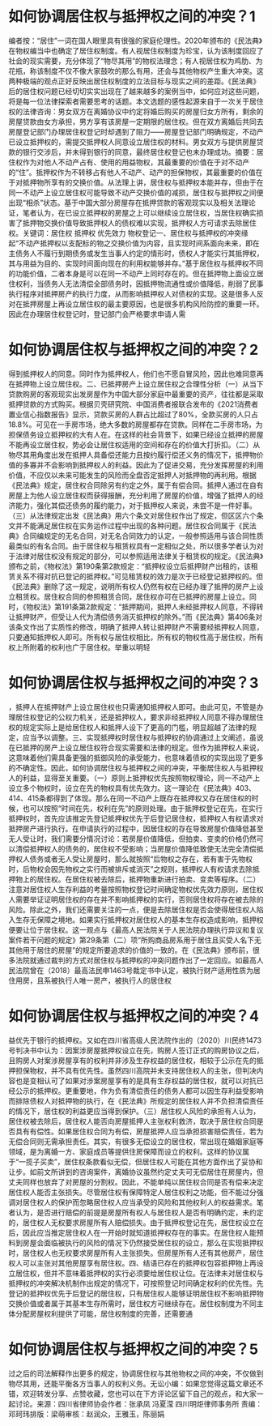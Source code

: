 # 如何协调居住权与抵押权之间的冲突？1

编者按：“居住”一词在国人眼里具有很强的家庭伦理性。2020年颁布的《民法典》在物权编当中也确定了居住权制度。有人视居住权制度为珍宝，认为该制度回应了社会的现实需要，充分体现了“物尽其用”的物权法理念；有人视居住权为鸡肋、为花瓶，称该制度不仅不像大家鼓吹的那么有用，还会与其他物权产生重大冲突。这两种极端的观点正好反映出居住权制度的立法目标与现实之间的差距。《民法典》后的居住权问题已经切切实实出现在了越来越多的案例当中，如何应对这些问题，将是每一位法律探索者需要思考的话题。本文选题的感性起源来自于一次关于居住权的法律咨询：男女双方在离婚协议中约定将婚后购买的房屋归女方所有，剩余的房屋贷款由女方承担，男方享有该房屋一定期限的居住权。但在双方离婚后共同去房屋登记部门办理居住权登记时却遇到了阻力——房屋登记部门明确规定，不动产已设立抵押权的，需提交抵押权人同意设立居住权的材料。男女双方与提供房屋贷款的银行交涉后，并未得到银行的同意，最终居住权登记也未办理成功。摘要：居住权作为对他人不动产占有、使用的用益物权，其最重要的价值在于对不动产的“住”。抵押权作为不转移占有他人不动产、动产的担保物权，其最重要的价值在于对抵押物所享有的交换价值。从法理上讲，居住权与抵押权本能并存，但由于在同一不动产上设立居住权可能导致不动产交换价值的减损，居住权与抵押权之间便出现“相杀”状态。基于中国大部分房屋存在抵押贷款的客观现实以及相关法理论证，笔者认为，在已设立抵押权的房屋之上可以继续设立居住权，当居住权确实损害了抵押物交换价值导致抵押权人的债权难以实现，抵押权人方可请求去除居住权。关键词：居住权 抵押权 优先效力 物权登记一、居住权与抵押权的冲突缘起“不动产抵押权以支配标的物之交换价值为内容，且实现时间系面向未来，即在主债务人不履行到期债务或发生当事人约定的情形时，债权人才能实行其抵押权，其与用益为目的、实现时间面向现在的利用权能够并存。”基于居住权与抵押权不同的功能价值，二者本身是可以在同一不动产上同时存在的。但在抵押物上面设立居住权利，当债务人无法清偿全部债务时，因抵押物流通性或价值降低，削弱了民事执行程序对抵押房产的执行力度，从而影响抵押权人对债权的实现。这是很多人反对在抵押房屋上再设立居住权的最主要原因，也是很多机构风险防控的重要一环。因此在办理居住权登记时，登记部门会严格要求申请人需

# 如何协调居住权与抵押权之间的冲突？2

得到抵押权人的同意。同时作为抵押权人，他们也不愿自冒风险，因此也难同意再在抵押物上设立居住权。二、已抵押房产上设立居住权之合理性分析（一）从当下贷款购房的客观现实出发房屋作为中国大部分家庭中最重要的资产，往往都是采取抵押贷款的方式购买。根据贝壳研究院、中国消费者报联合发布的《2021消费者置业信心指数报告》显示，贷款买房的人群占比超过了80%，全款买房的人只占18.8%。可见在一手房市场，绝大多数的房屋都存在贷款。同样在二手房市场，为担保债务设立抵押权的大有人在。在这样的社会背景下，如果已经设立抵押的房屋不能再设立居住权，势必会让居住权适用的空间和存在的价值大打折扣。（二）从物尽其用角度出发在抵押人具备偿还能力且按约履行偿还义务的情况下，抵押物价值的多寡并不会影响到抵押权人的利益。因此为了促进交易，充分发挥房屋的利用价值，不应仅以未来可能发生的风险而全盘否定抵押人对抵押物的再利用。根据《民法典》规定，居住权合同除另有约定之外，属于有偿合同。抵押人通过在自有房屋上为他人设立居住权而获得报酬，充分利用了房屋的价值，增强了抵押人的经济能力，强化其偿还债务的履约能力，对于抵押权人来说，未尝不是一件好事。（三）从法律规定出发《民法典》用六个条文对居住权作出了规定，但区区六个条文并不能满足居住权在实务运作过程中出现的各种问题。居住权合同属于《民法典》合同编规定的无名合同，对无名合同效力的认定，一般参照适用与该合同性质最类似的有名合同。由于居住权与租赁权具有一定相似之处，所以很多学者认为对于法律对居住权没有规定的部分，可以参照适用法律关于租赁权的规定。《民法典》颁布之前，《物权法》第190条第2款规定：“抵押权设立后抵押财产出租的，该租赁关系不得对抗已登记的抵押权。”可见租赁权的效力是次于已经登记抵押权的。但《民法典》删除了这一规定，说明所有权人仍然有权在已经办理了抵押的房产上设立租赁权。居住权合同的参照租赁合同，居住权亦可在已抵押的房屋上设立。同时，《物权法》第191条第2款规定：“抵押期间，抵押人未经抵押权人同意，不得转让抵押财产，但受让人代为清偿债务消灭抵押权的除外。”而《民法典》第406条对该条文作出了实质性的修改，明确了抵押人转让抵押财产不需要经抵押权人同意，只要通知抵押权人即可。所有权与居住权相比，所有权的物权性高于居住权，所有权上所附着的权利也广于居住权。举重以明轻

# 如何协调居住权与抵押权之间的冲突？3

，抵押人在抵押财产上设立居住权也只需通知抵押权人即可。由此可见，不管是办理居住权登记的公权力机关，还是抵押权人，要求非经抵押权人同意不得办理居住权的规定实际上是给居住权人和抵押人设下了更高的门槛，明显超越了法律的规定，应当予以调整。三、实现抵押权时居住权与抵押权的协调通过上文阐述，虽说在已抵押的房产上设立居住权符合现实需要和法律的规定。但作为抵押权人来说，这意味着他们需具备更强的抵御风险的承受能力，也意味着债权的实现出现了更多的不确定性。因此，如何协调居住权与抵押权之间的冲突，平衡居住权人与抵押权人的利益，显得至关重要。（一）原则上抵押权优先按照物权理论，同一不动产上设立多个物权时，设立在先的物权具有优先效力。这一理论在《民法典》403、414、415条都得到了体现。那么在同一不动产上既存在抵押权又存在居住权的时候，也可以按照“时间在先，权利在先”的原则处理。由于抵押权登记在先，在实行抵押权时，首先应该推定先登记抵押权优先于后登记居住权，抵押权人有权请求对抵押房产进行执行。在申请执行的过程中，因居住权的存在导致房屋价值降低甚至无人受让时，我们需要分情况讨论：若房屋价值降低，但拍卖、变卖的价格仍然可以清偿抵押权人的债务的，居住权不受影响；当房屋价值降低致使无法完全清偿抵押权人债务或者无人受让房屋时，那么就按照“后物权之存在，若有害于先物权时，后物权会因先物权之实行而被排斥或消灭”之规则，抵押权人有权请求去除抵押物上的居住权。在居住权被去除后，抵押物重新进行拍卖、变卖等程序。（二）注意对居住权人生存利益的考量按照物权登记时间确定物权优先效力原则，居住权人需要举证证明居住权的存在并不影响抵押权的实行，否则居住权将存在被去除的风险。除此之外，我们还需要关注的一点，便是去除居住权是否会使得居住权人陷入生存无保障之境地。如果实行抵押权对居住权人的基本生存权造成影响，抵押权便要让位于居住权。这一观点与《最高人民法院关于人民法院办理执行异议和复议案件若干问题的规定》第29条第（二）项“所购商品房系用于居住且买受人名下无其他用于居住的房屋”的规定所要追求的价值的一致的。在《民法典》颁布前，很多法院就通过裁判的方式对居住权与抵押权的冲突问题作出了一定回应。如最高人民法院曾在（2018）最高法民申1463号裁定书中认定，被执行财产适用性质为居住用房，且系被执行人唯一房产，被执行人的居住权

# 如何协调居住权与抵押权之间的冲突？4

益优先于银行的抵押权。又如在四川省高级人民法院作出的（2020）川民终1473号判决书中认为：因案涉房屋抵押权设立在先，购房人签订正式的购房协议之后，且购房人对案涉房屋享有的权利并非涉及生存权益的居住权，相较于公示在先的抵押担保物权，并不具有优先性。虽然四川高院并未支持居住权人的主张，但判决内容也是变相认可了如果对涉案房屋享有的是具有生存权益的居住权，就可以对抗已经公示的抵押权。更重要地，作为负有清偿责任的债务人都可以因生存利益受影响而排除债权人对抵押物的执行，在《民法典》所规定的居住权人并不负担清偿责任的情况下，居住权的利益更应当得到保护。（三）居住权人风险的承担有人认为，居住权被去除后，居住权人能否向房屋抵押人主张权利救济，取决于居住权合同是否具有有偿性。如果居住权合同为有偿，房屋抵押人应当承担损害赔偿责任，若为无偿合同则无需承担责任。其实，有很多无偿设立的居住权，常出现在婚姻家庭等领域，是为离婚一方、家庭成员等提供住房保障而设立的权利。这样的协议属于“一揽子买卖”，居住权条款看似无偿，但居住权人可能在其他方面作出了妥协和让步。如前文所讲到的咨询案件，离婚协议虽然约定丈夫可无偿居住在房屋内，但丈夫同样也放弃了对房屋的分割权。因此，不能单纯以居住权合同是否有偿来决定居住权人能否主张损失。尽管居住权有保障特定人居住权利之功能，但不能过分强调对居住权人的保护而忽略居住权人应当承受的风险和其他权利人的权益需求。笔者认为，是否进行赔偿的前提是房屋所有权人与居住权人是否有明确约定，未约定的，居住权人无权要求房屋所有人赔偿损失。由于抵押权登记在先，居住权设立在后，因此应当推定居住权人在一开始时就知道抵押权存在的事实。在居住权人能预料到房屋会面临被执行的风险的情况下仍然接受居住权的设立，那么在实现抵押权时，居住权人也无权要求房屋所有人主张损失。但房屋所有人还有其他房产，居住权人可以主张对其他房屋享有居住权。四、结语已存在的抵押权包容抵押物上再设立居住权，但并不意味着抵押权的实行必须要给居住权让位。在法律未对居住权与抵押权的冲突解决机制作出规定的情况下，可按照登记时间确定权利的优先性。先登记的抵押权优先于后登记的居住权，只有居住权人能够证明居住权不影响抵押物交换价值或者属于其基本生存所需时，居住权方可继续存在。居住权制度为不同主体分配房屋权利提供了可能，居住权制度的完善，还需要通

# 如何协调居住权与抵押权之间的冲突？5

过之后的司法解释作出更多的规定，协调居住权与其他物权之间的冲突，不仅做到物尽其用，还能平衡各方当事人的权利义务。无讼小编：如果您觉得这篇文章还不错，欢迎转发分享、点赞收藏，您也可以在下方评论区留下自己的观点，和大家一起讨论。来源：四川省律师协会作者：张承凤 冯夏滢 四川明炬律师事务所  责编：邓珂玮排版：梁萌审核：赵润众，王雅玉，陈丽娟

